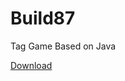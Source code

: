 # Build87
Tag Game Based on Java

[Download](https://github.com/k9120303/Build87/releases/download/1.0.0/Build87.zip)
